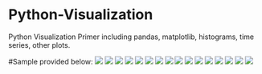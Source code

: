 # Python-Visualization

Python Visualization Primer including pandas, matplotlib, histograms, time series, other plots.

#Sample provided below:
![](samples/1.png)
![](samples/2.png)
![](samples/3.png)
![](samples/4.png)
![](samples/5.png)
![](samples/6.png)
![](samples/7.png)
![](samples/8.png)
![](samples/9.png)
![](samples/10.png)
![](samples/11.png)
![](samples/12.png)
![](samples/13.png)
![](samples/14.png)
![](samples/15.png)
![](samples/16.png)

